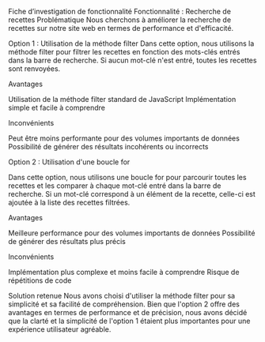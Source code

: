 Fiche d’investigation de fonctionnalité
Fonctionnalité : Recherche de recettes
Problématique
Nous cherchons à améliorer la recherche de recettes sur notre site web en termes de performance et d'efficacité.

Option 1 : Utilisation de la méthode filter
Dans cette option, nous utilisons la méthode filter pour filtrer les recettes en fonction des mots-clés entrés dans la barre de recherche. Si aucun mot-clé n'est entré, toutes les recettes sont renvoyées.

Avantages

Utilisation de la méthode filter standard de JavaScript
Implémentation simple et facile à comprendre

Inconvénients

Peut être moins performante pour des volumes importants de données
Possibilité de générer des résultats incohérents ou incorrects

Option 2 : Utilisation d'une boucle for

Dans cette option, nous utilisons une boucle for pour parcourir toutes les recettes et les comparer à chaque mot-clé entré dans la barre de recherche. Si un mot-clé correspond à un élément de la recette, celle-ci est ajoutée à la liste des recettes filtrées.

Avantages

Meilleure performance pour des volumes importants de données
Possibilité de générer des résultats plus précis

Inconvénients

Implémentation plus complexe et moins facile à comprendre
Risque de répétitions de code

Solution retenue
Nous avons choisi d'utiliser la méthode filter pour sa simplicité et sa facilité de compréhension. Bien que l'option 2 offre des avantages en termes de performance et de précision, nous avons décidé que la clarté et la simplicité de l'option 1 étaient plus importantes pour une expérience utilisateur agréable.
